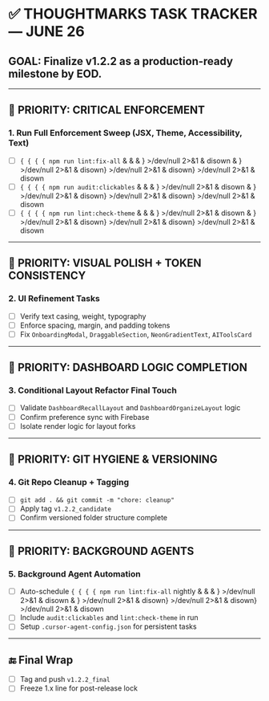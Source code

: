 # ✅ THOUGHTMARKS TASK TRACKER — JUNE 26

## GOAL: Finalize v1.2.2 as a production-ready milestone by EOD.

---

## 🥇 PRIORITY: CRITICAL ENFORCEMENT

### 1. Run Full Enforcement Sweep (JSX, Theme, Accessibility, Text)
- [ ] `{ { { { npm run lint:fix-all` & &  & } >/dev/null 2>&1 & disown & } >/dev/null 2>&1 & disown} >/dev/null 2>&1 & disown} >/dev/null 2>&1 & disown
- [ ] `{ { { { npm run audit:clickables` & &  & } >/dev/null 2>&1 & disown & } >/dev/null 2>&1 & disown} >/dev/null 2>&1 & disown} >/dev/null 2>&1 & disown
- [ ] `{ { { { npm run lint:check-theme` & &  & } >/dev/null 2>&1 & disown & } >/dev/null 2>&1 & disown} >/dev/null 2>&1 & disown} >/dev/null 2>&1 & disown

---

## 🥈 PRIORITY: VISUAL POLISH + TOKEN CONSISTENCY

### 2. UI Refinement Tasks
- [ ] Verify text casing, weight, typography
- [ ] Enforce spacing, margin, and padding tokens
- [ ] Fix `OnboardingModal`, `DraggableSection`, `NeonGradientText`, `AIToolsCard`

---

## 🥉 PRIORITY: DASHBOARD LOGIC COMPLETION

### 3. Conditional Layout Refactor Final Touch
- [ ] Validate `DashboardRecallLayout` and `DashboardOrganizeLayout` logic
- [ ] Confirm preference sync with Firebase
- [ ] Isolate render logic for layout forks

---

## 🧹 PRIORITY: GIT HYGIENE & VERSIONING

### 4. Git Repo Cleanup + Tagging
- [ ] `git add . && git commit -m "chore: cleanup"`
- [ ] Apply tag `v1.2.2_candidate`
- [ ] Confirm versioned folder structure complete

---

## 🔁 PRIORITY: BACKGROUND AGENTS

### 5. Background Agent Automation
- [ ] Auto-schedule `{ { { { npm run lint:fix-all` nightly & &  & } >/dev/null 2>&1 & disown & } >/dev/null 2>&1 & disown} >/dev/null 2>&1 & disown} >/dev/null 2>&1 & disown
- [ ] Include `audit:clickables` and `lint:check-theme` in run
- [ ] Setup `.cursor-agent-config.json` for persistent tasks

---

## 🔚 Final Wrap
- [ ] Tag and push `v1.2.2_final`
- [ ] Freeze 1.x line for post-release lock
